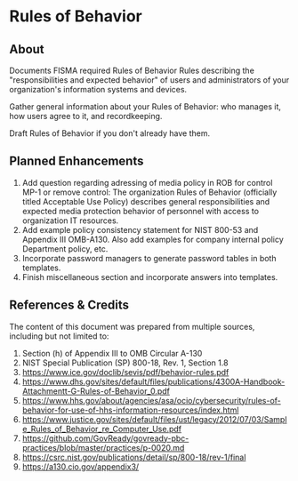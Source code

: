 # Rules of Behavior

## About

Documents FISMA required Rules of Behavior Rules describing the "responsibilities and expected behavior"
of users and administrators of your organization's information systems and devices.

Gather general information about your Rules of Behavior: who manages it, how users agree to it, and recordkeeping.

Draft Rules of Behavior if you don't already have them.

## Planned Enhancements

1. Add question regarding adressing of media policy in ROB for control MP-1 or remove control: The organization Rules of Behavior (officially titled Acceptable Use Policy) describes general responsibilities and expected media protection behavior of personnel with access to organization IT resources.  
1. Add example policy consistency statement for NIST 800-53 and Appendix III OMB-A130. Also add examples for company internal policy Department policy, etc.
1. Incorporate password managers to generate password tables in both templates.
1. Finish miscellaneous section and incorporate answers into templates.
        
## References & Credits
    
The content of this document was prepared from multiple sources, including but not limited to:

1. Section (h) of Appendix III to OMB Circular A-130 
1. NIST Special Publication (SP) 800-18, Rev. 1, Section 1.8
1. https://www.ice.gov/doclib/sevis/pdf/behavior-rules.pdf
1. https://www.dhs.gov/sites/default/files/publications/4300A-Handbook-Attachmentt-G-Rules-of-Behavior_0.pdf
1. https://www.hhs.gov/about/agencies/asa/ocio/cybersecurity/rules-of-behavior-for-use-of-hhs-information-resources/index.html
1. https://www.justice.gov/sites/default/files/ust/legacy/2012/07/03/Sample_Rules_of_Behavior_re_Computer_Use.pdf
1. https://github.com/GovReady/govready-pbc-practices/blob/master/practices/p-0020.md
1. https://csrc.nist.gov/publications/detail/sp/800-18/rev-1/final
1. https://a130.cio.gov/appendix3/
